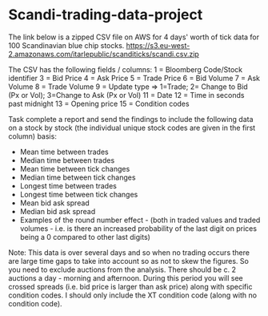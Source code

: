 # Scandi-trading-data-project

The link below  is a zipped CSV file on AWS for 4 days' worth of tick data for 100 Scandinavian blue chip stocks. 
https://s3.eu-west-2.amazonaws.com/itarlepublic/scanditicks/scandi.csv.zip 

The CSV has the following fields / columns:
1 = Bloomberg Code/Stock identifier
3 = Bid Price
4 = Ask Price
5 = Trade Price
6 = Bid Volume
7 = Ask Volume
8 = Trade Volume
9 = Update type => 1=Trade; 2= Change to Bid (Px or Vol); 3=Change to Ask (Px or Vol)
11 = Date
12 = Time in seconds past midnight
13 = Opening price
15 = Condition codes

Task
complete a report and send the findings to include the following data on a stock by stock (the individual unique stock codes are given in the first column) basis:
* Mean time between trades
* Median time between trades
* Mean time between tick changes
* Median time between tick changes
* Longest time between trades
* Longest time between tick changes
* Mean bid ask spread
* Median bid ask spread
* Examples of the round number effect - (both in traded values and traded volumes - i.e. is there an increased probability of the last digit on prices being a 0 compared to other last digits)                                                                                                   

Note: 
This data is over several days and so when no trading occurs there are large time gaps to take into account so as not to skew the figures. So you need to exclude auctions from the analysis. There should be c. 2 auctions a day - morning and afternoon. During this period you will see crossed spreads (i.e. bid price is larger than ask price) along with specific condition codes. I should only include the XT condition code (along with no condition code).
